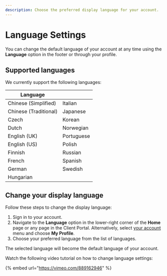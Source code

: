 ```yaml
---
description: Choose the preferred display language for your account.
---
```


# Language Settings

You can change the default language of your account at any time using the **Language** option in the footer or through your profile. &#x20;

## Supported languages

We currently support the following languages:

<table data-header-hidden data-full-width="false"><thead><tr><th>Language</th><th></th></tr></thead><tbody><tr><td>Chinese (Simplified)</td><td>Italian</td></tr><tr><td>Chinese (Traditional)</td><td>Japanese</td></tr><tr><td>Czech</td><td>Korean</td></tr><tr><td>Dutch</td><td>Norwegian</td></tr><tr><td>English (UK)</td><td>Portuguese</td></tr><tr><td>English (US)</td><td>Polish</td></tr><tr><td>Finnish</td><td>Russian</td></tr><tr><td>French</td><td>Spanish</td></tr><tr><td>German</td><td>Swedish</td></tr><tr><td>Hungarian</td><td></td></tr></tbody></table>

## **Change your display** language

Follow these steps to change the display language:

1. Sign in to your account.&#x20;
2. Navigate to the **Language** option in the lower-right corner of the **Home** page or any page in the Client Portal. Alternatively, select [your account](navigate-the-home-page.md#account-menu) menu and choose **My Profile**.
3. Choose your preferred language from the list of languages.

The selected language will become the default language of your account.&#x20;

Watch the following video tutorial on how to change language settings:

{% embed url="https://vimeo.com/889162946" %}
